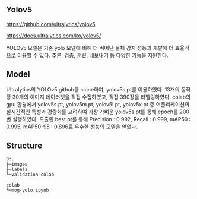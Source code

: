## Yolov5
https://github.com/ultralytics/yolov5

https://docs.ultralytics.com/ko/yolov5/

YOLOv5 모델은 기존 yolo 모델에 비해 더 뛰어난 물체 감지 성능과 개발에 더 효율적으로 이용할 수 있다. 
추론, 검증, 훈련, 내보내기 등 다양한 기능을 지원한다.

## Model

Ultralytics의 YOLOv5 github를 clone하여, yolov5s.pt를 이용하였다.
13개의 동작 당 30개의 이미지 데이터셋을 직접 수집하였고, 직접 390장을 라벨링하였다.
colab의 gpu 환경에서 yolov5s.pt, yolov5m.pt, yolov5l.pt, yolov5x.pt 중 어플리케이션의 실시간적인 특성과 경량화를 고려하여 가장 가벼운 yolov5s.pt를 통해 epoch를 200번 실행하였다.
도출된 best.pt를 통해 Precision : 0.992, Recall : 0.999, mAP50 : 0.995, mAP50-95 : 0.896로 우수한 성능의 모델을 얻었다.

## Structure

    D:.
    ├─images
    ├─labels
    └─validation-colab

    colab
    └─mog-yolo.ipynb

    
